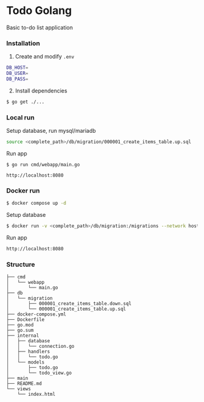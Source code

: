 # Todo Golang
Basic to-do list application

### Installation
1. Create and modify `.env`
```bash
DB_HOST=
DB_USER=
DB_PASS=
```
2. Install dependencies
```bash
$ go get ./...
```

### Local run
Setup database, run mysql/mariadb
```bash
source <complete_path>/db/migration/000001_create_items_table.up.sql
```
Run app
```
$ go run cmd/webapp/main.go

http://localhost:8080
```
### Docker run
```bash
$ docker compose up -d
```
Setup database
```bash
$ docker run -v <complete_path>/db/migration:/migrations --network host migrate/migrate -path=/migrations/ -database "mysql://root:root@tcp(localhost:3306)/todoDB" up
```
Run app
```bash
http://localhost:8080
```
### Structure
```
├── cmd
│   └── webapp
│       └── main.go
├── db
│   └── migration
│       ├── 000001_create_items_table.down.sql
│       └── 000001_create_items_table.up.sql
├── docker-compose.yml
├── Dockerfile
├── go.mod
├── go.sum
├── internal
│   ├── database
│   │   └── connection.go
│   ├── handlers
│   │   └── todo.go
│   └── models
│       ├── todo.go
│       └── todo_view.go
├── main
├── README.md
└── views
    └── index.html
```
